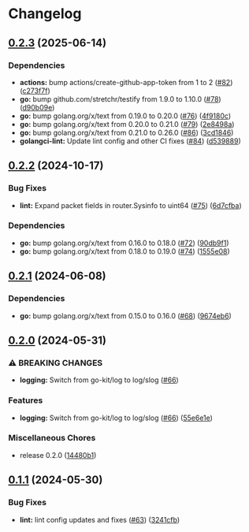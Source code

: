 # Changelog

## [0.2.3](https://github.com/hairyhenderson/hitron_coda/compare/v0.2.2...v0.2.3) (2025-06-14)


### Dependencies

* **actions:** bump actions/create-github-app-token from 1 to 2 ([#82](https://github.com/hairyhenderson/hitron_coda/issues/82)) ([c273f7f](https://github.com/hairyhenderson/hitron_coda/commit/c273f7fff5dade7c42ff4103f297562f7550fec9))
* **go:** bump github.com/stretchr/testify from 1.9.0 to 1.10.0 ([#78](https://github.com/hairyhenderson/hitron_coda/issues/78)) ([d90b09e](https://github.com/hairyhenderson/hitron_coda/commit/d90b09e2501cb0a0d5f1fa266f03c2984a05aa48))
* **go:** bump golang.org/x/text from 0.19.0 to 0.20.0 ([#76](https://github.com/hairyhenderson/hitron_coda/issues/76)) ([4f9180c](https://github.com/hairyhenderson/hitron_coda/commit/4f9180cf6b562bc4b6a1d3e6f4aca373c38cdff1))
* **go:** bump golang.org/x/text from 0.20.0 to 0.21.0 ([#79](https://github.com/hairyhenderson/hitron_coda/issues/79)) ([2e8498a](https://github.com/hairyhenderson/hitron_coda/commit/2e8498afa4d03423feddc8115ca3cab1842af107))
* **go:** bump golang.org/x/text from 0.21.0 to 0.26.0 ([#86](https://github.com/hairyhenderson/hitron_coda/issues/86)) ([3cd1846](https://github.com/hairyhenderson/hitron_coda/commit/3cd1846cef66d8d0d0108d6e61a0c2e1936b035d))
* **golangci-lint:** Update lint config and other CI fixes ([#84](https://github.com/hairyhenderson/hitron_coda/issues/84)) ([d539889](https://github.com/hairyhenderson/hitron_coda/commit/d539889796f9d0774758758fc13d2bf4ef480bb2))

## [0.2.2](https://github.com/hairyhenderson/hitron_coda/compare/v0.2.1...v0.2.2) (2024-10-17)


### Bug Fixes

* **lint:** Expand packet fields in router.Sysinfo to uint64 ([#75](https://github.com/hairyhenderson/hitron_coda/issues/75)) ([6d7cfba](https://github.com/hairyhenderson/hitron_coda/commit/6d7cfbaf9bbd0ab78150b7ff55bc65dd4ccb8540))


### Dependencies

* **go:** bump golang.org/x/text from 0.16.0 to 0.18.0 ([#72](https://github.com/hairyhenderson/hitron_coda/issues/72)) ([90db9f1](https://github.com/hairyhenderson/hitron_coda/commit/90db9f108d335ee6c1a8c91635f4f93ee315f152))
* **go:** bump golang.org/x/text from 0.18.0 to 0.19.0 ([#74](https://github.com/hairyhenderson/hitron_coda/issues/74)) ([1555e08](https://github.com/hairyhenderson/hitron_coda/commit/1555e08f3b09acc1f7104b862aa131edccc08cb3))

## [0.2.1](https://github.com/hairyhenderson/hitron_coda/compare/v0.2.0...v0.2.1) (2024-06-08)


### Dependencies

* **go:** bump golang.org/x/text from 0.15.0 to 0.16.0 ([#68](https://github.com/hairyhenderson/hitron_coda/issues/68)) ([9674eb6](https://github.com/hairyhenderson/hitron_coda/commit/9674eb6cb783537f8762ca62a1f114b937f78a8d))

## [0.2.0](https://github.com/hairyhenderson/hitron_coda/compare/v0.1.1...v0.2.0) (2024-05-31)


### ⚠ BREAKING CHANGES

* **logging:** Switch from go-kit/log to log/slog ([#66](https://github.com/hairyhenderson/hitron_coda/issues/66))

### Features

* **logging:** Switch from go-kit/log to log/slog ([#66](https://github.com/hairyhenderson/hitron_coda/issues/66)) ([55e6e1e](https://github.com/hairyhenderson/hitron_coda/commit/55e6e1e473df1ac371ff51f8e09547cd93d207f2))


### Miscellaneous Chores

* release 0.2.0 ([14480b1](https://github.com/hairyhenderson/hitron_coda/commit/14480b1fd33344e1785af21d076d2b9f098b1e76))

## [0.1.1](https://github.com/hairyhenderson/hitron_coda/compare/v0.1.0...v0.1.1) (2024-05-30)


### Bug Fixes

* **lint:** lint config updates and fixes ([#63](https://github.com/hairyhenderson/hitron_coda/issues/63)) ([3241cfb](https://github.com/hairyhenderson/hitron_coda/commit/3241cfb9ea4102f61bf58c22188bfb01f4e82077))
